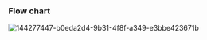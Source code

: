 ### Flow chart
![144277447-b0eda2d4-9b31-4f8f-a349-e3bbe423671b](https://user-images.githubusercontent.com/94165024/144281526-d45b2372-485c-4c40-b3ce-0016293e1ce0.png)
